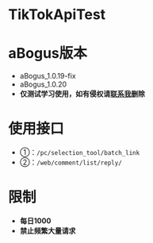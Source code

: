 # TikTokApiTest

# aBogus版本
- aBogus_1.0.19-fix
- aBogus_1.0.20
- **仅测试学习使用，如有侵权请[联系我](https://www.app966.cn)删除**

# 使用接口
- ①：`/pc/selection_tool/batch_link`
- ②：`/web/comment/list/reply/`

# 限制
- **每日1000**
- **禁止频繁大量请求**